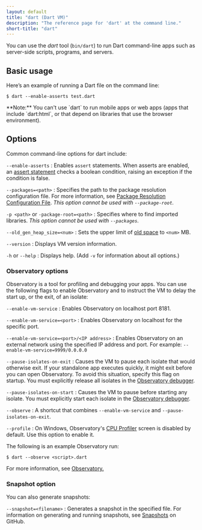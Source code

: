 ```yaml
---
layout: default
title: "dart (Dart VM)"
description: "The reference page for 'dart' at the command line."
short-title: "dart"
---
```


You can use the _dart_ tool (`bin/dart`) to run Dart command-line apps such as
server-side scripts, programs, and servers.

## Basic usage

Here’s an example of running a Dart file on the command line:

```terminal
$ dart --enable-asserts test.dart
```

<aside class="alert alert-info" markdown="1">
**Note:** You can't use `dart` to run mobile apps or web apps
(apps that include `dart:html`, or that depend on libraries
that use the browser environment).
</aside>

## Options

Common command-line options for dart include:

`--enable-asserts`
: Enables `assert` statements. When asserts are enabled, an
  [assert statement](/guides/language/language-tour#assert)
  checks a boolean condition, raising an exception if the condition is false.

`--packages=<path>`
: Specifies the path to the package resolution configuration file.
  For more information, see
  [Package Resolution Configuration File](https://github.com/lrhn/dep-pkgspec/blob/master/DEP-pkgspec.md).
  _This option cannot be used with `--package-root`._

`-p <path>` or `-package-root=<path>`
: Specifies where to find imported libraries.
  _This option cannot be used with `--packages`._

`--old_gen_heap_size=<num>`
: Sets the upper limit of
  [old space](https://dart-lang.github.io/observatory/glossary#old-generation) to `<num>` MB.

`--version`
: Displays VM version information.

`-h` or `--help`
: Displays help. (Add `-v` for information about all options.)

### Observatory options

Observatory is a tool for profiling and debugging your apps.
You can use the following flags to enable Observatory and to
instruct the VM to delay the start up, or the exit, of an isolate:

`--enable-vm-service`
: Enables Observatory on localhost port 8181.

`--enable-vm-service=<port>`
: Enables Observatory on localhost for the specific port.

`--enable-vm-service=<port>/<IP address>`
: Enables Observatory on an external network using the specified
  IP address and port. For example:
  `--enable-vm-service=9999/0.0.0.0`

`--pause-isolates-on-exit`
: Causes the VM to pause each isolate that would otherwise exit.
  If your standalone app executes quickly,
  it might exit before you can open Observatory. To avoid this situation,
  specify this flag on startup.  You must explicitly release all isolates
  in the [Observatory debugger](https://dart-lang.github.io/observatory/debugger.html).

`--pause-isolates-on-start`
: Causes the VM to pause before starting any isolate.
  You must explicitly start each isolate in the
  [Observatory debugger](https://dart-lang.github.io/observatory/debugger.html).

`--observe`
: A shortcut that combines `--enable-vm-service` and
  `--pause-isolates-on-exit`.

`--profile`
: On Windows, Observatory's
  [CPU Profiler](https://dart-lang.github.io/observatory/cpu-profile.html) screen
  is disabled by default. Use this option to enable it.

The following is an example Observatory run:

```terminal
$ dart --observe <script>.dart
```

For more information, see [Observatory.](https://dart-lang.github.io/observatory/)

### Snapshot option

You can also generate snapshots:

`--snapshot=<filename>`
: Generates a snapshot in the specified file. For information
  on generating and running snapshots, see
  [Snapshots](https://github.com/dart-lang/sdk/wiki/Snapshots) on GitHub.
